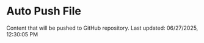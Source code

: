 # Auto Push File

Content that will be pushed to GitHub repository.
Last updated: 06/27/2025, 12:30:05 PM